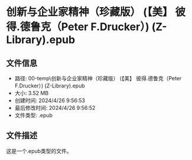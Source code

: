 ﻿# 创新与企业家精神（珍藏版） (【美】 彼得.德鲁克（Peter F.Drucker）) (Z-Library).epub

## 文件信息
- 路径: 00-temp\创新与企业家精神（珍藏版） (【美】 彼得.德鲁克（Peter F.Drucker）) (Z-Library).epub
- 大小: 3.52 MB
- 创建时间: 2024/4/26 9:56:53
- 最后修改时间: 2024/4/26 9:56:52
- 文件类型: .epub

## 文件描述
这是一个.epub类型的文件。

